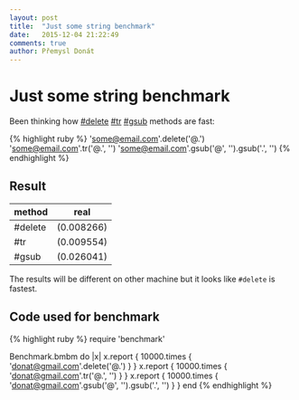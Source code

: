 ```yaml
---
layout: post
title:  "Just some string benchmark"
date:   2015-12-04 21:22:49
comments: true
author: Přemysl Donát
---
```

# Just some string benchmark

Been thinking how [#delete](http://ruby-doc.org/core-2.2.3/String.html#method-i-delete) [#tr](http://ruby-doc.org/core-2.2.3/String.html#method-i-tr) [#gsub](http://ruby-doc.org/core-2.2.3/String.html#method-i-gsub) methods are fast:

{% highlight ruby %}
'some@email.com'.delete('@.')
'some@email.com'.tr('@.', '')
'some@email.com'.gsub('@', '').gsub('.', '')
{% endhighlight %}

## Result

| method | real |
|--------------|--------------------|
| #delete | (0.008266) |
| #tr | (0.009554) |
| #gsub | (0.026041) |

The results will be different on other machine but it looks like `#delete` is fastest.

## Code used for benchmark

{% highlight ruby %}
require 'benchmark'

Benchmark.bmbm do |x|
   x.report { 10000.times { 'donat@gmail.com'.delete('@.') } }
   x.report { 10000.times { 'donat@gmail.com'.tr('@.', '') } }
   x.report { 10000.times { 'donat@gmail.com'.gsub('@', '').gsub('.', '') } }
end
{% endhighlight %}
